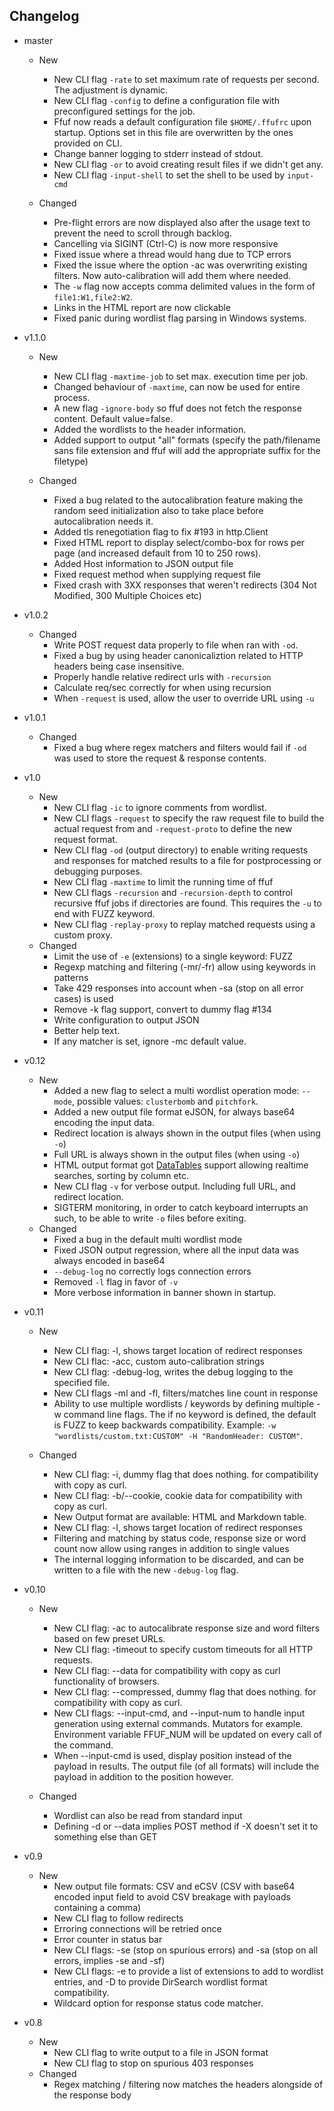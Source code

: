 ## Changelog
- master
  - New
    - New CLI flag `-rate` to set maximum rate of requests per second. The adjustment is dynamic.
    - New CLI flag `-config` to define a configuration file with preconfigured settings for the job.
    - Ffuf now reads a default configuration file `$HOME/.ffufrc` upon startup. Options set in this file
    are overwritten by the ones provided on CLI.
    - Change banner logging to stderr instead of stdout.
    - New CLI flag `-or` to avoid creating result files if we didn't get any. 
    - New CLI flag `-input-shell` to set the shell to be used by `input-cmd`

  - Changed
    - Pre-flight errors are now displayed also after the usage text to prevent the need to scroll through backlog.
    - Cancelling via SIGINT (Ctrl-C) is now more responsive
    - Fixed issue where a thread would hang due to TCP errors
    - Fixed the issue where the option -ac was overwriting existing filters. Now auto-calibration will add them where needed.
    - The `-w` flag now accepts comma delimited values in the form of `file1:W1,file2:W2`.
    - Links in the HTML report are now clickable
    - Fixed panic during wordlist flag parsing in Windows systems.

- v1.1.0
  - New
    - New CLI flag `-maxtime-job` to set max. execution time per job.
    - Changed behaviour of `-maxtime`, can now be used for entire process.
    - A new flag `-ignore-body` so ffuf does not fetch the response content. Default value=false.
    - Added the wordlists to the header information.
    - Added support to output "all" formats (specify the path/filename sans file extension and ffuf will add the appropriate suffix for the filetype)

  - Changed
    - Fixed a bug related to the autocalibration feature making the random seed initialization also to take place before autocalibration needs it.
    - Added tls renegotiation flag to fix #193 in http.Client
    - Fixed HTML report to display select/combo-box for rows per page (and increased default from 10 to 250 rows).
    - Added Host information to JSON output file
    - Fixed request method when supplying request file
    - Fixed crash with 3XX responses that weren't redirects (304 Not Modified, 300 Multiple Choices etc)

- v1.0.2
  - Changed
    - Write POST request data properly to file when ran with `-od`.
    - Fixed a bug by using header canonicaliztion related to HTTP headers being case insensitive.
    - Properly handle relative redirect urls with `-recursion`
    - Calculate req/sec correctly for when using recursion
    - When `-request` is used, allow the user to override URL using `-u`

- v1.0.1
  - Changed
    - Fixed a bug where regex matchers and filters would fail if `-od` was used to store the request & response contents.

- v1.0
  - New
    - New CLI flag `-ic` to ignore comments from wordlist.
    - New CLI flags `-request` to specify the raw request file to build the actual request from and `-request-proto` to define the new request format.
    - New CLI flag `-od` (output directory) to enable writing requests and responses for matched results to a file for postprocessing or debugging purposes.
    - New CLI flag `-maxtime` to limit the running time of ffuf
    - New CLI flags `-recursion` and `-recursion-depth` to control recursive ffuf jobs if directories are found. This requires the `-u` to end with FUZZ keyword.
    - New CLI flag `-replay-proxy` to replay matched requests using a custom proxy.
  - Changed
    - Limit the use of `-e` (extensions) to a single keyword: FUZZ
    - Regexp matching and filtering (-mr/-fr) allow using keywords in patterns
    - Take 429 responses into account when -sa (stop on all error cases) is used
    - Remove -k flag support, convert to dummy flag #134
    - Write configuration to output JSON
    - Better help text.
    - If any matcher is set, ignore -mc default value.

- v0.12
  - New
    - Added a new flag to select a multi wordlist operation mode: `--mode`, possible values: `clusterbomb` and `pitchfork`.
    - Added a new output file format eJSON, for always base64 encoding the input data.
    - Redirect location is always shown in the output files (when using `-o`)
    - Full URL is always shown in the output files (when using `-o`)
    - HTML output format got [DataTables](https://datatables.net/) support allowing realtime searches, sorting by column etc.
    - New CLI flag `-v` for verbose output. Including full URL, and redirect location.
    - SIGTERM monitoring, in order to catch keyboard interrupts an such, to be able to write `-o` files before exiting.
  - Changed
    - Fixed a bug in the default multi wordlist mode
    - Fixed JSON output regression, where all the input data was always encoded in base64
    - `--debug-log` no correctly logs connection errors
    - Removed `-l` flag in favor of `-v`
    - More verbose information in banner shown in startup.

- v0.11
  - New

    - New CLI flag: -l, shows target location of redirect responses
    - New CLI flac: -acc, custom auto-calibration strings
    - New CLI flag: -debug-log, writes the debug logging to the specified file.
    - New CLI flags -ml and -fl, filters/matches line count in response
    - Ability to use multiple wordlists / keywords by defining multiple -w command line flags. The if no keyword is defined, the default is FUZZ to keep backwards compatibility. Example: `-w "wordlists/custom.txt:CUSTOM" -H "RandomHeader: CUSTOM"`.

  - Changed
    - New CLI flag: -i, dummy flag that does nothing. for compatibility with copy as curl.
    - New CLI flag: -b/--cookie, cookie data for compatibility with copy as curl.
    - New Output format are available: HTML and Markdown table.
    - New CLI flag: -l, shows target location of redirect responses
    - Filtering and matching by status code, response size or word count now allow using ranges in addition to single values
    - The internal logging information to be discarded, and can be written to a file with the new `-debug-log` flag.

- v0.10
  - New
    - New CLI flag: -ac to autocalibrate response size and word filters based on few preset URLs.
    - New CLI flag: -timeout to specify custom timeouts for all HTTP requests.
    - New CLI flag: --data for compatibility with copy as curl functionality of browsers.
    - New CLI flag: --compressed, dummy flag that does nothing. for compatibility with copy as curl.
    - New CLI flags: --input-cmd, and --input-num to handle input generation using external commands. Mutators for example. Environment variable FFUF_NUM will be updated on every call of the command.
    - When --input-cmd is used, display position instead of the payload in results. The output file (of all formats) will include the payload in addition to the position however.

  - Changed
    - Wordlist can also be read from standard input
    - Defining -d or --data implies POST method if -X doesn't set it to something else than GET

- v0.9
  - New
    - New output file formats: CSV and eCSV (CSV with base64 encoded input field to avoid CSV breakage with payloads containing a comma)
    - New CLI flag to follow redirects
    - Erroring connections will be retried once
    - Error counter in status bar
    - New CLI flags: -se (stop on spurious errors) and -sa (stop on all errors, implies -se and -sf)
    - New CLI flags: -e to provide a list of extensions to add to wordlist entries, and -D to provide DirSearch wordlist format compatibility.
    - Wildcard option for response status code matcher.
- v0.8
  - New
    - New CLI flag to write output to a file in JSON format
    - New CLI flag to stop on spurious 403 responses
  - Changed
    - Regex matching / filtering now matches the headers alongside of the response body
